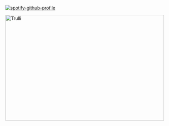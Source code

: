 [![spotify-github-profile](https://spotify-github-profile.kittinanx.com/api/view?uid=31emw27hdnz23bbvfx4humhc7cjq&cover_image=true&theme=novatorem&show_offline=false&background_color=000000&interchange=true&bar_color=000000&bar_color_cover=true)](https://github.com/kittinan/spotify-github-profile)

<img src="https://i.pinimg.com/736x/65/5f/91/655f9141348d4e0c9f1677e908ee8b5b.jpg" alt="Trulli" width="500" height="333">
